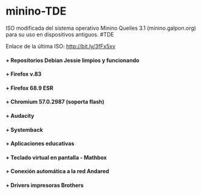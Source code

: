 # minino-TDE
ISO modificada del sistema operativo Minino Queiles 3.1 (minino.galpon.org) para su uso en dispositivos antiguos. #TDE

Enlace de la última ISO: http://bit.ly/3fFx5xv

#### + Repositorios Debian Jessie limpios y funcionando

#### +  Firefox v.83

#### +  Firefox 68.9 ESR

#### +  Chromium 57.0.2987 (soporta flash)

#### +  Audacity

#### +  Systemback

#### +  Aplicaciones educativas

#### +  Teclado virtual en pantalla - Mathbox

#### +  Conexión automática a la red Andared

#### +  Drivers impresoras Brothers
